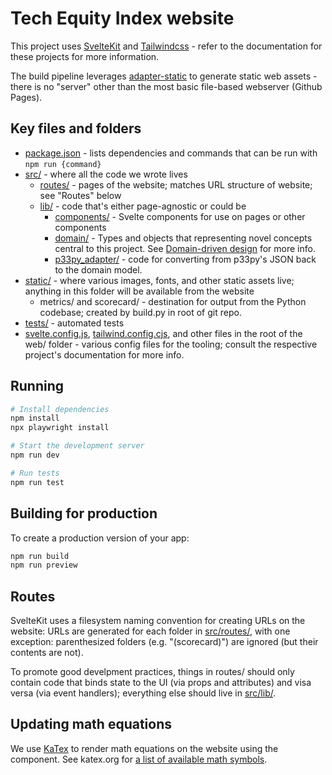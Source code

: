 # Tech Equity Index website

This project uses [SvelteKit](https://kit.svelte.dev/) and [Tailwindcss](https://tailwindcss.com/) - refer to the documentation for these projects for more information.

The build pipeline leverages [adapter-static](https://github.com/sveltejs/kit/tree/master/packages/adapter-static) to generate static web assets - there is no "server" other than the most basic file-based webserver (Github Pages).

## Key files and folders

- [package.json](./package.json) - lists dependencies and commands that can be run with `npm run {command}`
- [src/](./src/) - where all the code we wrote lives
  - [routes/](./src/routes/) - pages of the website; matches URL structure of website; see "Routes" below
  - [lib/](./src/lib/) - code that's either page-agnostic or could be
    - [components/](./src/lib/components/) - Svelte components for use on pages or other components
    - [domain/](./src/lib/domain/) - Types and objects that representing novel concepts central to this project. See [Domain-driven design](https://en.wikipedia.org/wiki/Domain-driven_design) for more info.
    - [p33py_adapter/](./src/lib/p33py_adapter/) - code for converting from p33py's JSON back to the domain model.
- [static/](./static/) - where various images, fonts, and other static assets live; anything in this folder will be available from the website
  - metrics/ and scorecard/ - destination for output from the Python codebase; created by build.py in root of git repo.
- [tests/](./tests/) - automated tests
- [svelte.config.js](./svelte.config.js), [tailwind.config.cjs](./tailwind.config.cjs), and other files in the root of the web/ folder - various config files for the tooling; consult the respective project's documentation for more info.

## Running

```bash
# Install dependencies
npm install
npx playwright install

# Start the development server
npm run dev

# Run tests
npm run test
```

## Building for production

To create a production version of your app:

```bash
npm run build
npm run preview
```

## Routes

SvelteKit uses a filesystem naming convention for creating URLs on the website: URLs are generated for each folder in [src/routes/](./src/routes/), with one exception: parenthesized folders (e.g. "(scorecard)") are ignored (but their contents are not).

To promote good develpment practices, things in routes/ should only contain code that binds state to the UI (via props and attributes) and visa versa (via event handlers); everything else should live in [src/lib/](./src/lib/).

## Updating math equations

We use [KaTex](https://katex.org) to render math equations on the website using the <MathEquation /> component. See katex.org for [a list of available math symbols](https://katex.org/docs/supported.html).
